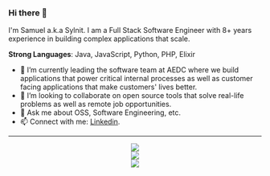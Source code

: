 ### Hi there 👋

I'm Samuel a.k.a Sylnit. I am a Full Stack Software Engineer with 8+ years experience in building complex applications that scale.

**Strong Languages**: Java, JavaScript, Python, PHP, Elixir
  
- 🔭 I’m currently leading the software team at AEDC where we build applications that power critical internal processes as well as customer facing applications that make customers' lives better.
- 👯 I’m looking to collaborate on open source tools that solve real-life problems as well as remote job opportunities.
- 💬 Ask me about OSS, Software Engineering, etc.
- 📫 Connect with me: [Linkedin](https://www.linkedin.com/in/samuel-iheadindu).

--------------

<p align="center">
  <img src="https://github-readme-stats.vercel.app/api?username=sylnit&theme=dark&hide_border=false&include_all_commits=true&count_private=true" /> <br />
  <img src="https://github-readme-streak-stats.herokuapp.com/?user=sylnit&theme=dark&hide_border=false"><br />
  <img src="https://github-readme-stats.vercel.app/api/top-langs/?username=sylnit&theme=dark&hide_border=false&include_all_commits=true&count_private=true&layout=compact">

</p>
